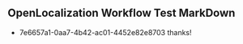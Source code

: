 ## OpenLocalization Workflow Test MarkDown
* 7e6657a1-0aa7-4b42-ac01-4452e82e8703 thanks!

<!--HONumber=Sep16_HO1-->


